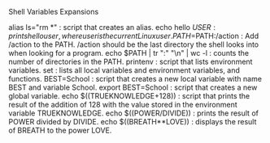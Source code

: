 Shell Variables Expansions

alias ls="rm *" : script that creates an alias.
echo hello $USER : prints hello user, where user is the current Linux user.
PATH=$PATH:/action : Add /action to the PATH. /action should be the last directory the shell looks into when looking for a program.
echo $PATH | tr ":" "\n" | wc -l : counts the number of directories in the PATH.
printenv : script that lists environment variables.
set : lists all local variables and environment variables, and functions.
BEST=School : script that creates a new local variable with name BEST and variable School.
export BEST=School : script that creates a new global variable.
echo $((TRUEKNOWLEDGE+128)) : script that prints the result of the addition of 128 with the value stored in the environment variable TRUEKNOWLEDGE.
echo $((POWER/DIVIDE)) : prints the result of POWER divided by DIVIDE.
echo $((BREATH**LOVE)) : displays the result of BREATH to the power LOVE.
